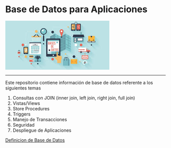 # Base de Datos para Aplicaciones

![Imagen de base de datos](./img/imagenbd.jpeg)

---

Este repositorio contiene información de base de datos referente a los siguientes temas

1. Consultas con JOIN (inner join, left join, right join, full join)
1. Vistas/Views
1. Store Procedures
1. Triggers
1. Manejo de Transacciones
1. Seguridad 
1. Despliegue de Aplicaciones

[Definicion de Base de Datos](https://aws.amazon.com/es/what-is/database/)


